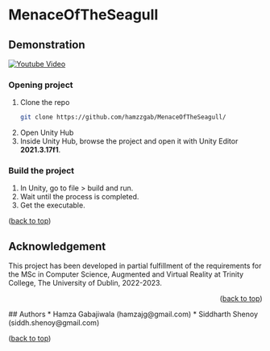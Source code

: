 <a name="readme-top"></a>
# MenaceOfTheSeagull

## Demonstration
[![Youtube Video](https://img.youtube.com/vi/aJ3FRZv5gbU/0.jpg)](https://www.youtube.com/watch?v=aJ3FRZv5gbU)

### Opening project

1. Clone the repo
   ```sh
   git clone https://github.com/hamzzgab/MenaceOfTheSeagull/
   ```
2. Open Unity Hub
3. Inside Unity Hub, browse the project and open it with Unity Editor **2021.3.17f1**.

### Build the project

1. In Unity, go to file > build and run.
2. Wait until the process is completed.
3. Get the executable.

<p align="left">(<a href="#readme-top">back to top</a>)</p>

## Acknowledgement

This project has been developed in partial fulfillment of the requirements for the MSc in Computer Science, Augmented and Virtual Reality at Trinity College, The University of Dublin, 2022-2023.

<p align="right">(<a href="#readme-top">back to top</a>)</p>
## Authors
* Hamza Gabajiwala (hamzajg@gmail.com)
* Siddharth Shenoy (siddh.shenoy@gmail.com)

<p align="left">(<a href="#readme-top">back to top</a>)</p>
